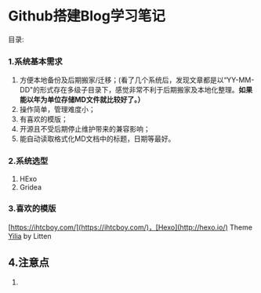 # Github搭建Blog学习笔记

目录:

### 1.系统基本需求

1. 方便本地备份及后期搬家/迁移；\(看了几个系统后，发现文章都是以“YY-MM-DD"的形式存在多级子目录下，感觉非常不利于后期搬家及本地化整理。**如果能以年为单位存储MD文件就比较好了。）**
2. 操作简单，管理难度小；
3. 有喜欢的模版；
4. 开源且不受后期停止维护带来的兼容影响；
5. 能自动读取格式化MD文档中的标题，日期等最好。

### 2.系统选型

1. HExo
2. Gridea

### 3.喜欢的模版

[https://ihtcboy.com/](https://ihtcboy.com/)，[Hexo](http://hexo.io/) Theme [Yilia](https://github.com/litten/hexo-theme-yilia) by Litten

## 4.注意点

1. 
